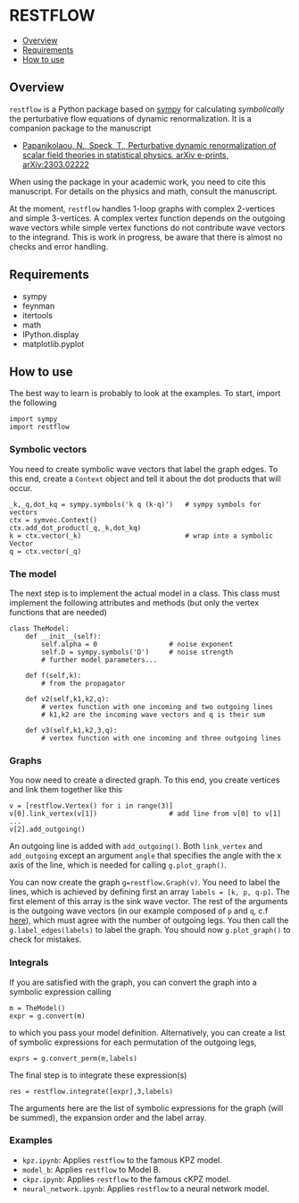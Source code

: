 # RESTFLOW

- [Overview](#overview)
- [Requirements](#requirements)
- [How to use](#how-to-use)

## Overview

`restflow` is a Python package based on [sympy](https://www.sympy.org/) for calculating _symbolically_ the perturbative flow equations of dynamic renormalization. It is a companion package to the manuscript

- [Papanikolaou, N., Speck, T., Perturbative dynamic renormalization of scalar field theories in statistical physics. arXiv e-prints, arXiv:2303.02222](https://arxiv.org/abs/2303.02222)

When using the package in your academic work, you need to cite this manuscript. For details on the physics and math, consult the manuscript.

At the moment, `restflow` handles 1-loop graphs with complex 2-vertices and simple 3-vertices. A complex vertex function depends on the outgoing wave vectors while simple vertex functions do not contribute wave vectors to the integrand. This is work in progress, be aware that there is almost no checks and error handling.

## Requirements

- sympy
- feynman
- itertools
- math
- IPython.display
- matplotlib.pyplot

## How to use

The best way to learn is probably to look at the examples. To start, import the following
```
import sympy
import restflow
```

### Symbolic vectors

You need to create symbolic wave vectors that label the graph edges. To this end, create a `Context` object and tell it about the dot products that will occur.
```
_k,_q,dot_kq = sympy.symbols('k q (k·q)')   # sympy symbols for vectors
ctx = symvec.Context()
ctx.add_dot_product(_q,_k,dot_kq)
k = ctx.vector(_k)                          # wrap into a symbolic Vector
q = ctx.vector(_q)
```

### The model

The next step is to implement the actual model in a class. This class must implement the following attributes and methods (but only the vertex functions that are needed)
```
class TheModel:
    def __init__(self):
        self.alpha = 0                  # noise exponent
        self.D = sympy.symbols('D')     # noise strength
        # further model parameters...
    
    def f(self,k):
        # from the propagator

    def v2(self,k1,k2,q):
        # vertex function with one incoming and two outgoing lines
        # k1,k2 are the incoming wave vectors and q is their sum

    def v3(self,k1,k2,3,q):
        # vertex function with one incoming and three outgoing lines
```

### Graphs

You now need to create a directed graph. To this end, you create vertices and link them together like this
```
v = [restflow.Vertex() for i in range(3)]
v[0].link_vertex(v[1])                  # add line from v[0] to v[1]
...
v[2].add_outgoing()
```
An outgoing line is added with `add_outgoing()`. Both `link_vertex` and `add_outgoing` except an argument `angle` that specifies the angle with the x axis of the line, which is needed for calling `g.plot_graph()`.

You can now create the graph `g=restflow.Graph(v)`. You need to label the lines, which is achieved by defining first an array `labels = [k, p, q-p]`. The first element of this array is the sink wave vector.  The rest of the arguments is the outgoing wave vectors (in our example composed of `p` and `q`, c.f [here](#symbolic-vectors)), which must agree with the number of outgoing legs. You then call the `g.label_edges(labels)` to label the graph. You should now `g.plot_graph()` to check for mistakes.

### Integrals

If you are satisfied with the graph, you can convert the graph into a symbolic expression calling
```
m = TheModel()
expr = g.convert(m)
```
to which you pass your model definition. Alternatively, you can create a list of symbolic expressions for each permutation of the outgoing legs,
```
exprs = g.convert_perm(m,labels)
```
The final step is to integrate these expression(s)
```
res = restflow.integrate([expr],3,labels)
```
The arguments here are the list of symbolic expressions for the graph (will be summed), the expansion order and the label array.

### Examples

* `kpz.ipynb`: Applies `restflow` to the famous KPZ model.
* `model_b`: Applies `restflow` to Model B.
* `ckpz.ipynb`: Applies `restflow` to the famous cKPZ model.
* `neural_network.ipynb`: Applies `restflow` to a neural network model.

